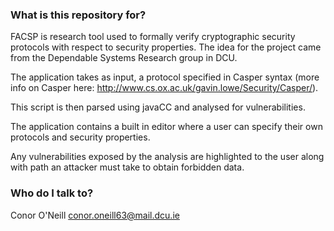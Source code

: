 ### What is this repository for? ###

FACSP is research tool used to formally verify cryptographic security protocols with respect to security properties.
The idea for the project came from the Dependable Systems Research group in DCU.

The application takes as input, a protocol specified in Casper syntax (more info on Casper here:  http://www.cs.ox.ac.uk/gavin.lowe/Security/Casper/).

This script is then parsed using javaCC and analysed for vulnerabilities.

The application contains a built in editor where a user can specify their own protocols and security properties.

Any vulnerabilities exposed by the analysis are highlighted to the user along with path an attacker must take to obtain forbidden data.

### Who do I talk to? ###

Conor O'Neill
conor.oneill63@mail.dcu.ie